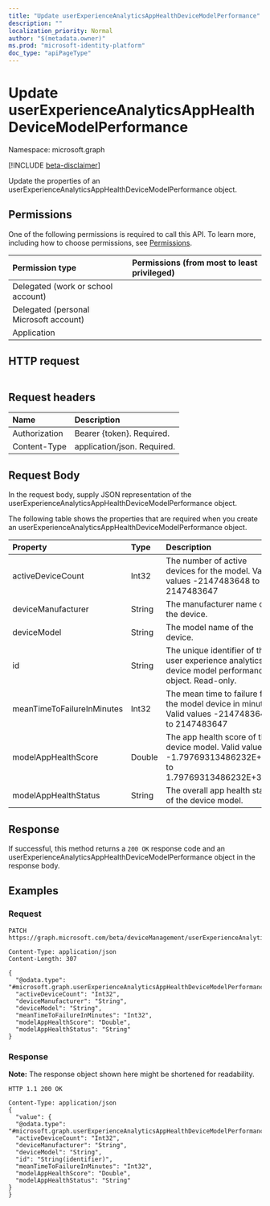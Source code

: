 ```yaml
---
title: "Update userExperienceAnalyticsAppHealthDeviceModelPerformance"
description: ""
localization_priority: Normal
author: "$(metadata.owner)"
ms.prod: "microsoft-identity-platform"
doc_type: "apiPageType"
---
```


# Update userExperienceAnalyticsAppHealthDeviceModelPerformance

Namespace: microsoft.graph

[!INCLUDE [beta-disclaimer](../../includes/beta-disclaimer.md)]

Update the properties of an userExperienceAnalyticsAppHealthDeviceModelPerformance object.

## Permissions

One of the following permissions is required to call this API. To learn more, including how to choose permissions, see [Permissions](/graph/permissions-reference).

| Permission type                        | Permissions (from most to least privileged) |
| :------------------------------------- | :------------------------------------------ |
| Delegated (work or school account)     |                                             |
| Delegated (personal Microsoft account) |                                             |
| Application                            |                                             |

## HTTP request

<!-- {
  "blockType": "ignored"
}
-->

```http

```

## Request headers

| Name          | Description                 |
| :------------ | :-------------------------- |
| Authorization | Bearer {token}. Required.   |
| Content-Type  | application/json. Required. |

## Request Body

In the request body, supply JSON representation of the userExperienceAnalyticsAppHealthDeviceModelPerformance object.

<!-- Actions and Functions -->

<!-- CRUD Methods -->

The following table shows the properties that are required when you create an userExperienceAnalyticsAppHealthDeviceModelPerformance object.

| Property                   | Type   | Description                                                                                            |
| :------------------------- | :----- | :----------------------------------------------------------------------------------------------------- |
| activeDeviceCount          | Int32  | The number of active devices for the model. Valid values -2147483648 to 2147483647                     |
| deviceManufacturer         | String | The manufacturer name of the device.                                                                   |
| deviceModel                | String | The model name of the device.                                                                          |
| id                         | String | The unique identifier of the user experience analytics device model performance object. Read-only.     |
| meanTimeToFailureInMinutes | Int32  | The mean time to failure for the model device in minutes. Valid values -2147483648 to 2147483647       |
| modelAppHealthScore        | Double | The app health score of the device model. Valid values -1.79769313486232E+308 to 1.79769313486232E+308 |
| modelAppHealthStatus       | String | The overall app health status of the device model.                                                     |

## Response

If successful, this method returns a `200 OK` response code and an userExperienceAnalyticsAppHealthDeviceModelPerformance object in the response body.

## Examples

### Request

<!-- {
  "blockType": "request",
  "name": "update_userexperienceanalyticsapphealthdevicemodelperformance"
}
-->

```http
PATCH https://graph.microsoft.com/beta/deviceManagement/userExperienceAnalyticsAppHealthDeviceModelPerformance/{id}

Content-Type: application/json
Content-Length: 307

{
  "@odata.type": "#microsoft.graph.userExperienceAnalyticsAppHealthDeviceModelPerformance",
  "activeDeviceCount": "Int32",
  "deviceManufacturer": "String",
  "deviceModel": "String",
  "meanTimeToFailureInMinutes": "Int32",
  "modelAppHealthScore": "Double",
  "modelAppHealthStatus": "String"
}

```

### Response

**Note:** The response object shown here might be shortened for readability.

<!-- {
  "blockType": "response",
  "truncated": true,
  "@odata.type": "microsoft.management.services.api.userExperienceAnalyticsAppHealthDeviceModelPerformance"
}
-->

```http
HTTP 1.1 200 OK

Content-Type: application/json
{
  "value": {
  "@odata.type": "#microsoft.graph.userExperienceAnalyticsAppHealthDeviceModelPerformance",
  "activeDeviceCount": "Int32",
  "deviceManufacturer": "String",
  "deviceModel": "String",
  "id": "String(identifier)",
  "meanTimeToFailureInMinutes": "Int32",
  "modelAppHealthScore": "Double",
  "modelAppHealthStatus": "String"
}
}

```